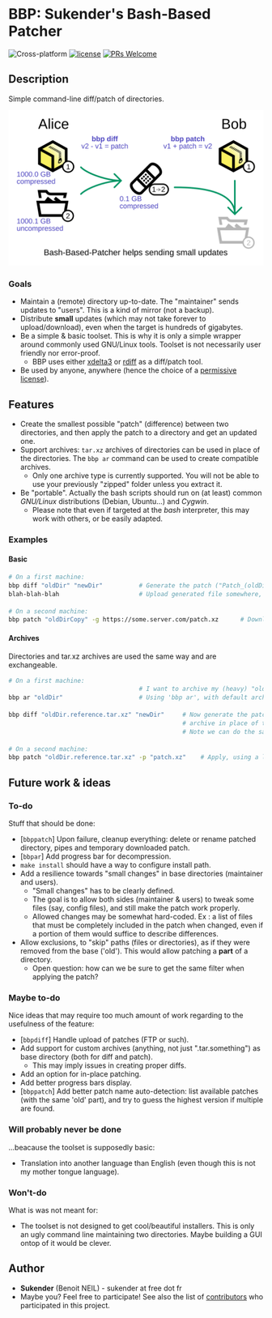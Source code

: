 # BBP: Sukender's Bash-Based Patcher
![Cross-platform](https://img.shields.io/badge/platform-windows%20cygwin%20%7C%20linux-lightgrey.svg) [![license](https://img.shields.io/badge/license-WTFPL-green.svg)](https://github.com/Sukender/bash-based-patcher/blob/master/docs/LICENSE.md) [![PRs Welcome](https://img.shields.io/badge/PRs-welcome-blue.svg)](https://github.com/Sukender/bash-based-patcher/pulls)   

## Description
Simple command-line diff/patch of directories.

![BBP principle schema](bbp-diff-patch-principle.svg "BBP helps sending small updates")

### Goals
- Maintain a (remote) directory up-to-date. The "maintainer" sends updates to "users". This is a kind of mirror (not a backup).
- Distribute **small** updates (which may not take forever to upload/download), even when the target is hundreds of gigabytes.
- Be a simple & basic toolset. This is why it is only a simple wrapper around commonly used GNU/Linux tools. Toolset is not necessarily user friendly nor error-proof.
  - BBP uses either [xdelta3](http://xdelta.org/) or [rdiff](https://linux.die.net/man/1/rdiff) as a diff/patch tool.
- Be used by anyone, anywhere (hence the choice of a [permissive license](LICENSE.md)).

## Features
- Create the smallest possible "patch" (difference) between two directories, and then apply the patch to a directory and get an updated one.
- Support archives: ```tar.xz``` archives of directories can be used in place of the directories. The ```bbp ar``` command can be used to create compatible archives.
  - Only one archive type is currently supported. You will not be able to use your previously "zipped" folder unless you extract it.
- Be "portable". Actually the bash scripts should run on (at least) common *GNU/Linux* distributions (Debian, Ubuntu...) and *Cygwin*.
  - Please note that even if targeted at the *bash* interpreter, this may work with others, or be easily adapted.

### Examples
#### Basic
```bash
# On a first machine:
bbp diff "oldDir" "newDir"          # Generate the patch ("Patch_(oldDir)_to_(newDir).xz")
blah-blah-blah                      # Upload generated file somewhere, say "some.server.com/patch.xz"

# On a second machine:
bbp patch "oldDirCopy" -g https://some.server.com/patch.xz      # Download and apply patch
```

#### Archives
Directories and tar.xz archives are used the same way and are exchangeable.
```bash
# On a first machine:
                                    # I want to archive my (heavy) "oldDir", but keep it bbp-compatible.
bbp ar "oldDir"                     # Using 'bbp ar', with default archive name ("oldDir.reference.tar.xz").

bbp diff "oldDir.reference.tar.xz" "newDir"     # Now generate the patch, but use the newly created "reference"
                                                # archive in place of the source directory.
                                                # Note we can do the same with "newDir".

# On a second machine:
bbp patch "oldDir.reference.tar.xz" -p "patch.xz"    # Apply, using a local patch (option '-p').
```

## Future work & ideas
### To-do
Stuff that should be done:
- [```bbppatch```] Upon failure, cleanup everything: delete or rename patched directory, pipes and temporary downloaded patch.
- [```bbpar```] Add progress bar for decompression.
- ```make install``` should have a way to configure install path.
- Add a resilience towards "small changes" in base directories (maintainer and users).
  - "Small changes" has to be clearly defined.
  - The goal is to allow both sides (maintainer & users) to tweak some files (say, config files), and still make the patch work properly.
  - Allowed changes may be somewhat hard-coded. Ex : a list of files that must be completely included in the patch when changed, even if a portion of them would suffice to describe differences.
- Allow exclusions, to "skip" paths (files or directories), as if they were removed from the base ('old'). This would allow patching a **part** of a directory.
  - Open question: how can we be sure to get the same filter when applying the patch?

### Maybe to-do
Nice ideas that may require too much amount of work regarding to the usefulness of the feature:
- [```bbpdiff```] Handle upload of patches (FTP or such).
- Add support for custom archives (anything, not just ".tar.something") as base directory (both for diff and patch).
  - This may imply issues in creating proper diffs.
- Add an option for in-place patching.
- Add better progress bars display.
- [```bbppatch```] Add better patch name auto-detection: list available patches (with the same 'old' part), and try to guess the highest version if multiple are found.

### Will probably never be done
...beacause the toolset is supposedly basic:
- Translation into another language than English (even though this is not my mother tongue language).

### Won't-do
What is was not meant for:
- The toolset is not designed to get cool/beautiful installers. This is only an ugly command line maintaining two directories. Maybe building a GUI ontop of it would be clever.

## Author
- **Sukender** (Benoit NEIL) - sukender at free dot fr
- Maybe you? Feel free to participate!
See also the list of [contributors](https://github.com/Sukender/bash-based-patcher/contributors) who participated in this project.

